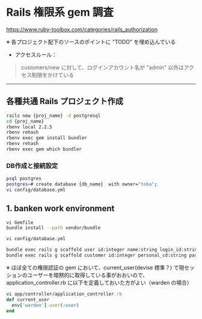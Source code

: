 
# Rails 権限系 gem 調査

https://www.ruby-toolbox.com/categories/rails_authorization

※ 各プロジェクト配下のソースのポイントに "TODO" を埋め込んでいる

- アクセスルール：
>customers/new に対して、ログインアカウント名が "admin" 以外はアクセス制限をかけている

---
## 各種共通 Rails プロジェクト作成
```bash
rails new {proj_name} -d postgresql
cd {proj_name}
rbenv local 2.2.5
rbenv rehash
rbenv exec gem install bundler
rbenv rehash
rbenv exec gem which bundler
```

### DB作成と接続設定
```bash
psql postgres
postgres=# create database {db_name}  with owner="toka";
vi config/database.yml
```



## 1. banken work environment
```bash
vi Gemfile
bundle install --path vendor/bundle

vi config/database.yml
```

```bash
bundle exec rails g scaffold user id:integer name:string login_id:string login_password:string created_at:datetime updated_at:datetime --skip-migration
bundle exec rails g scaffold customer id:integer personal_cd:string parent_customer_id:integer member_store_cd:string charge_cd:string customer_nm:string customer_kana:string customer_type:string is_manage_company:string president_nm:string post:string birth:date sex:string zip_cd:string addr1:string addr2:string addr3:string tel:string fax:string mobile_number:string email:string si_owner_f:string si_client_f:string bb_owner_f:string bb_agency_f:string note:text create_user_id:integer update_user_id:integer created_at:datetime updated_at:datetime --skip-migration
```

※ ほぼ全ての権限認証の gem において、current_user(devise 標準？) で現セッションのユーザーを暗黙的に取得している事がおおいので、application_controller.rb に以下を定義しておいた方がよい（warden の場合）

```ruby
vi app/controller/application_controller.rb
def current_user
  env['warden'].user(:user)
end
```

